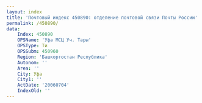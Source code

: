 ```yaml
---
layout: index
title: 'Почтовый индекс 450890: отделение почтовой связи Почты России'
permalink: /450890/
data:
    Index: 450890
    OPSName: 'Уфа МСЦ Уч. Тары'
    OPSType: Ти
    OPSSubm: 450960
    Region: 'Башкортостан Республика'
    Autonom: ''
    Area: ''
    City: Уфа
    City1: ''
    ActDate: '20060704'
    IndexOld: ''
---
```

